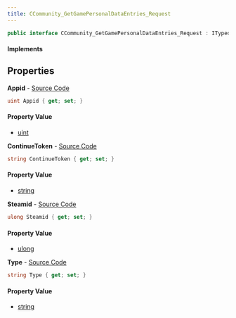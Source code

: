 ```yaml
---
title: CCommunity_GetGamePersonalDataEntries_Request
---
```


```csharp
public interface CCommunity_GetGamePersonalDataEntries_Request : ITypedProtobuf<CCommunity_GetGamePersonalDataEntries_Request>, INativeHandle
```

#### Implements

## Properties

**Appid** - [Source Code](https://github.com/swiftly-solution/swiftlys2/blob/master/managed/src/SwiftlyS2.Generated/Protobufs/Interfaces/CCommunity_GetGamePersonalDataEntries_Request.cs#L13)

```csharp
uint Appid { get; set; }
```

#### Property Value

- [uint](https://learn.microsoft.com/dotnet/api/system.uint32)

**ContinueToken** - [Source Code](https://github.com/swiftly-solution/swiftlys2/blob/master/managed/src/SwiftlyS2.Generated/Protobufs/Interfaces/CCommunity_GetGamePersonalDataEntries_Request.cs#L22)

```csharp
string ContinueToken { get; set; }
```

#### Property Value

- [string](https://learn.microsoft.com/dotnet/api/system.string)

**Steamid** - [Source Code](https://github.com/swiftly-solution/swiftlys2/blob/master/managed/src/SwiftlyS2.Generated/Protobufs/Interfaces/CCommunity_GetGamePersonalDataEntries_Request.cs#L16)

```csharp
ulong Steamid { get; set; }
```

#### Property Value

- [ulong](https://learn.microsoft.com/dotnet/api/system.uint64)

**Type** - [Source Code](https://github.com/swiftly-solution/swiftlys2/blob/master/managed/src/SwiftlyS2.Generated/Protobufs/Interfaces/CCommunity_GetGamePersonalDataEntries_Request.cs#L19)

```csharp
string Type { get; set; }
```

#### Property Value

- [string](https://learn.microsoft.com/dotnet/api/system.string)

